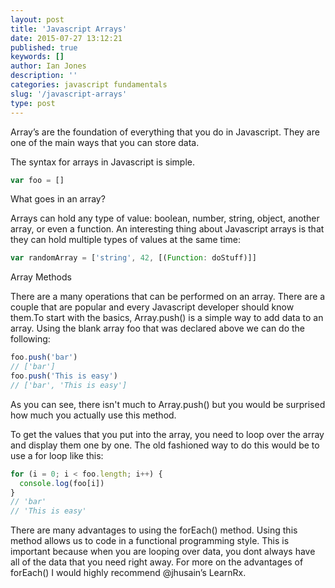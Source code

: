 ```yaml
---
layout: post
title: 'Javascript Arrays'
date: 2015-07-27 13:12:21
published: true
keywords: []
author: Ian Jones
description: ''
categories: javascript fundamentals
slug: '/javascript-arrays'
type: post
---
```


Array’s are the foundation of everything that you do in Javascript. They are one of the main ways that you can store data.

The syntax for arrays in Javascript is simple.

```js
var foo = []
```

What goes in an array?

Arrays can hold any type of value: boolean, number, string, object, another array, or even a function. An interesting thing about Javascript arrays is that they can hold multiple types of values at the same time:

```js
var randomArray = ['string', 42, [(Function: doStuff)]]
```

Array Methods

There are a many operations that can be performed on an array. There are a couple that are popular and every Javascript developer should know them.To start with the basics, Array.push() is a simple way to add data to an array. Using the blank array foo that was declared above we can do the following:

```js
foo.push('bar')
// ['bar']
foo.push('This is easy')
// ['bar', 'This is easy']
```

As you can see, there isn't much to Array.push() but you would be surprised how much you actually use this method.

To get the values that you put into the array, you need to loop over the array and display them one by one. The old fashioned way to do this would be to use a for loop like this:

```js
for (i = 0; i < foo.length; i++) {
  console.log(foo[i])
}
// 'bar'
// 'This is easy'
```

There are many advantages to using the forEach() method. Using this method allows us to code in a functional programming style. This is important because when you are looping over data, you dont always have all of the data that you need right away. For more on the advantages of forEach() I would highly recommend @jhusain’s LearnRx.
